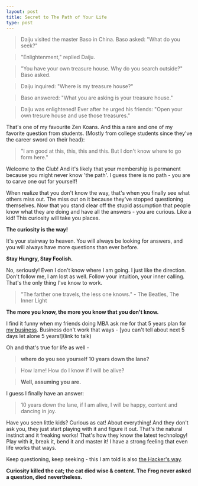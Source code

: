 ```yaml
---
layout: post
title: Secret to The Path of Your Life
type: post
---
```


> Daiju visited the master Baso in China. Baso asked: "What do you seek?"

> "Enlightenment," replied Daiju.

> "You have your own treasure house. Why do you search outside?" Baso asked.

> Daiju inquired: "Where is my treasure house?"

> Baso answered: "What you are asking is your treasure house."

> Daiju was enlightened! Ever after he urged his friends: "Open your own tresure house and use those treasures."

That's one of my favourite Zen Koans. And this a rare and one of my favorite question from students. (Mostly from college students since they've the career sword on their head):

> "I am good at this, this, this and this. But I don't know where to go form here."

Welcome to the Club! And it's likely that your membership is permanent because you might never know 'the path'. I guess there is no path - you are to carve one out for yourself!

When realize that you don't know the way, that's when you finally see what others miss out. The miss out on it because they've stopped questioning themselves. Now that you stand clear off the stupid assumption that people know what they are doing and have all the answers - you are curious. Like a kid! This curiosity will take you places.

**The curiosity is the way!**

It's your stairway to heaven. You will always be looking for answers, and you will always have more questions than ever before.

**Stay Hungry, Stay Foolish.**

No, seriously! Even I don't know where I am going. I just like the direction. Don't follow me, I am lost as well. Follow your intuition, your inner calling. That's the only thing I've know to work.

> "The farther one travels, the less one knows." - The Beatles, The Inner Light

**The more you know, the more you know that you don't know.**

I find it funny when my friends doing MBA ask me for that 5 years plan for [my business](http://webmutiny.in). Business don't work that ways - [you can't tell about next 5 days let alone 5 years!](link to talk)

Oh and that's true for life as well - 

> **where do you see yourself 10 years down the lane?**

> How lame! How do I know if I will be alive?

> **Well, assuming you are.**

I guess I finally have an answer:

> 10 years down the lane, if I am alive, I will be happy, content and dancing in joy.

Have you seen little kids? Curious as cat! About everything! And they don't ask you, they just start playing with it and figure it out. That's the natural instinct and it freaking works! That's how they know the latest technology! Play with it, break it, bend it and master it! I have a strong feeling that even life works that ways.

Keep questioning, keep seeking - this I am told is also [the Hacker's way]().

**Curiosity killed the cat; the cat died wise & content. The Frog never asked a question, died nevertheless.**
